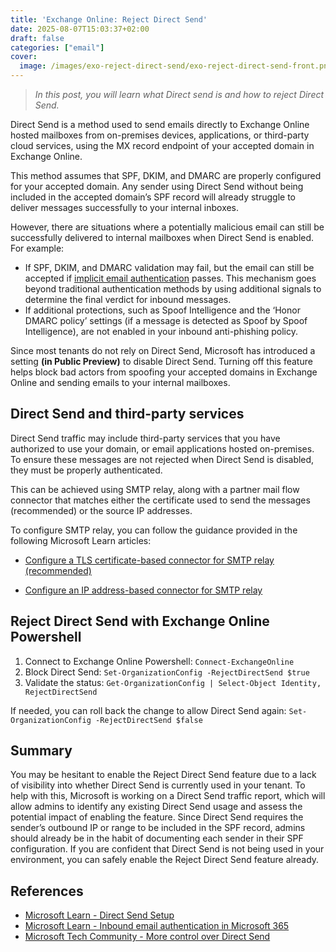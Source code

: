 ```yaml
---
title: 'Exchange Online: Reject Direct Send'
date: 2025-08-07T15:03:37+02:00
draft: false
categories: ["email"]
cover: 
  image: /images/exo-reject-direct-send/exo-reject-direct-send-front.png
---
```


> _In this post, you will learn what Direct send is and how to reject Direct Send._

Direct Send is a method used to send emails directly to Exchange Online hosted mailboxes from on-premises devices, applications, or third-party cloud services, using the MX record endpoint of your accepted domain in Exchange Online.

This method assumes that SPF, DKIM, and DMARC are properly configured for your accepted domain. Any sender using Direct Send without being included in the accepted domain’s SPF record will already struggle to deliver messages successfully to your internal inboxes.

However, there are situations where a potentially malicious email can still be successfully delivered to internal mailboxes when Direct Send is enabled. For example:
- If SPF, DKIM, and DMARC validation may fail, but the email can still be accepted if [implicit email authentication](https://vand3rlinden.com/post/mdo-handling-false-positives-false-negatives/#how-inbound-email-works-in-microsoft-365) passes. This mechanism goes beyond traditional authentication methods by using additional signals to determine the final verdict for inbound messages.
- If additional protections, such as Spoof Intelligence and the ‘Honor DMARC policy’ settings (if a message is detected as Spoof by Spoof Intelligence), are not enabled in your inbound anti-phishing policy.

Since most tenants do not rely on Direct Send, Microsoft has introduced a setting **(in Public Preview)** to disable Direct Send. Turning off this feature helps block bad actors from spoofing your accepted domains in Exchange Online and sending emails to your internal mailboxes.

## Direct Send and third-party services
Direct Send traffic may include third-party services that you have authorized to use your domain, or email applications hosted on-premises. To ensure these messages are not rejected when Direct Send is disabled, they must be properly authenticated.

This can be achieved using SMTP relay, along with a partner mail flow connector that matches either the certificate used to send the messages (recommended) or the source IP addresses.

To configure SMTP relay, you can follow the guidance provided in the following Microsoft Learn articles:

- [Configure a TLS certificate-based connector for SMTP relay (recommended)](https://learn.microsoft.com/en-us/exchange/mail-flow-best-practices/how-to-set-up-a-multifunction-device-or-application-to-send-email-using-microsoft-365-or-office-365#configure-a-tls-certificate-based-connector-for-smtp-relay) 

- [Configure an IP address-based connector for SMTP relay](https://learn.microsoft.com/en-us/exchange/mail-flow-best-practices/how-to-set-up-a-multifunction-device-or-application-to-send-email-using-microsoft-365-or-office-365#configure-an-ip-address-based-connector-for-smtp-relay)


## Reject Direct Send with Exchange Online Powershell
1. Connect to Exchange Online Powershell: `Connect-ExchangeOnline`
2. Block Direct Send: `Set-OrganizationConfig -RejectDirectSend $true`
3. Validate the status: `Get-OrganizationConfig | Select-Object Identity, RejectDirectSend`

If needed, you can roll back the change to allow Direct Send again: `Set-OrganizationConfig -RejectDirectSend $false`

## Summary
You may be hesitant to enable the Reject Direct Send feature due to a lack of visibility into whether Direct Send is currently used in your tenant. To help with this, Microsoft is working on a Direct Send traffic report, which will allow admins to identify any existing Direct Send usage and assess the potential impact of enabling the feature. Since Direct Send requires the sender’s outbound IP or range to be included in the SPF record, admins should already be in the habit of documenting each sender in their SPF configuration. If you are confident that Direct Send is not being used in your environment, you can safely enable the Reject Direct Send feature already.

## References
- [Microsoft Learn - Direct Send Setup](https://learn.microsoft.com/en-us/exchange/mail-flow-best-practices/how-to-set-up-a-multifunction-device-or-application-to-send-email-using-microsoft-365-or-office-365#direct-send-send-mail-directly-from-your-device-or-application-to-microsoft-365-or-office-365)
- [Microsoft Learn - Inbound email authentication in Microsoft 365](https://learn.microsoft.com/en-us/defender-office-365/email-authentication-about#inbound-email-authentication-for-mail-sent-to-microsoft-365)
- [Microsoft Tech Community - More control over Direct Send](https://techcommunity.microsoft.com/blog/exchange/introducing-more-control-over-direct-send-in-exchange-online/4408790)



